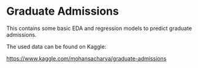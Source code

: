 # Graduate Admissions 
This contains some basic EDA and regression models to predict graduate admissions.

The used data can be found on Kaggle:

https://www.kaggle.com/mohansacharya/graduate-admissions
